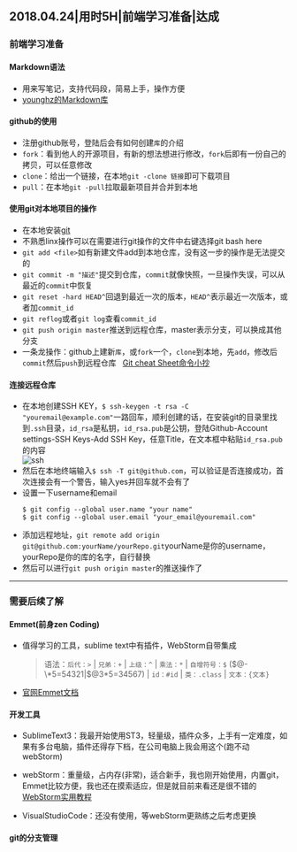 <!-- 日期、学习用时、学习目标、是否达成 -->
2018.04.24|用时5H|前端学习准备|达成
---
<!-- 学的哪些比较透彻，说说自己的理解 -->
### 前端学习准备
#### Markdown语法
- 用来写笔记，支持代码段，简易上手，操作方便
- [younghz的Markdown库](https:://github.com/younghz/Markdown "Markdown")  

#### github的使用  
- 注册github账号，登陆后会有如何创建`库`的介绍  
- `fork`：看到他人的开源项目，有新的想法想进行修改，`fork`后即有一份自己的拷贝，可以任意修改  
- `clone`：给出一个链接，在本地`git -clone 链接`即可下载项目  
- `pull`：在本地`git -pull`拉取最新项目并合并到本地  

#### 使用git对本地项目的操作  
- 在本地安装[git](https://git-scm.com/downloads)  
- 不熟悉linx操作可以在需要进行git操作的文件中右键选择git bash here  
- `git add <file>`如有新建文件add到本地仓库，没有这一步的操作是无法提交的  
- `git commit -m "描述"`提交到仓库，`commit`就像快照，一旦操作失误，可以从最近的`commit`中恢复  
- `git reset -hard HEAD^`回退到最近一次的版本，`HEAD^`表示最近一次版本，或者加`commit_id`  
- `git reflog`或者`git log`查看`commit_id`  
- `git push origin master`推送到远程仓库，master表示分支，可以换成其他分支  
- 一条龙操作：github上建新`库`，或`fork`一个，`clone`到本地，先`add`，修改后`commit`然后`push`到远程仓库   
[Git cheat Sheet命令小抄](https://pic1.zhimg.com/v2-d65f30212ad48099391577064047ecdf_r.jpg)  

#### 连接远程仓库  
- 在本地创建SSH KEY，`$ ssh-keygen -t rsa -C "youremail@example.com"`一路回车，顺利创建的话，在安装git的目录里找到`.ssh`目录，`id_rsa`是私钥，`id_rsa.pub`是公钥，登陆Github-Account settings-SSH Keys-Add SSH Key，任意Title，在文本框中粘贴`id_rsa.pub`的内容  
![ssh](https://cdn.liaoxuefeng.com/cdn/files/attachments/001384908342205cc1234dfe1b541ff88b90b44b30360da000/0)  
- 然后在本地终端输入`$ ssh -T git@github.com`，可以验证是否连接成功，首次连接会有一个警告，输入yes并回车就不会有了  
- 设置一下username和email  
    ```
    $ git config --global user.name "your name"
    $ git config --global user.email "your_email@youremail.com"
    ```
- 添加远程地址，`git remote add origin git@github.com:yourName/yourRepo.git`yourName是你的username，yourRepo是你的库的名字，自行替换  
- 然后可以进行`git push origin master`的推送操作了

---
<!-- 哪些了解了一些，还需要继续深入阅读 -->
### 需要后续了解
#### Emmet(前身zen Coding)
- 值得学习的工具，sublime text中有插件，WebStorm自带集成

    >语法：`后代：>` | `兄弟：+` | `上级：^` | `乘法：*` | `自增符号：$` ($@-\*5=54321|$@3\*5=34567) | `id：#id` | `类：.class` | `文本：{文本}` 
- [官网Emmet文档](https://docs.emmet.io/cheat-sheet/)

#### 开发工具

- SublimeText3：我最开始使用ST3，轻量级，插件众多，上手有一定难度，如果有多台电脑，插件还得存下档，在公司电脑上我会用这个(跑不动webStorm)

- webStorm：重量级，占内存(非常)，适合新手，我也刚开始使用，内置git，Emmet比较方便，我也还在摸索适应，但是就目前来看还是很不错的  
  [WebStorm实用教程](https://www.jianshu.com/p/4ce97b360c13)

- VisualStudioCode：还没有使用，等webStorm更熟练之后考虑更换

#### git的分支管理 


